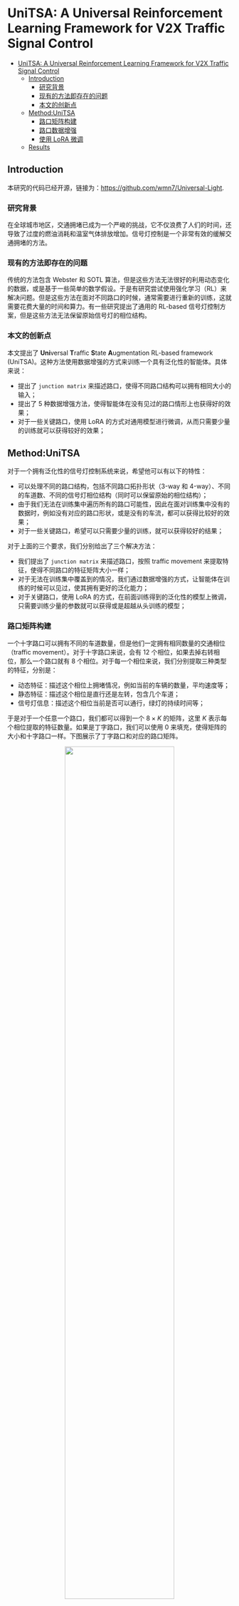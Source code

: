 <!--
 * @Author: WANG Maonan
 * @Date: 2024-03-12 17:20:27
 * @Description: World Models for Autonomous Driving: An Initial Survey
 * @LastEditTime: 2024-03-13 15:11:53
-->
# UniTSA: A Universal Reinforcement Learning Framework for V2X Traffic Signal Control

- [UniTSA: A Universal Reinforcement Learning Framework for V2X Traffic Signal Control](#unitsa-a-universal-reinforcement-learning-framework-for-v2x-traffic-signal-control)
  - [Introduction](#introduction)
    - [研究背景](#研究背景)
    - [现有的方法即存在的问题](#现有的方法即存在的问题)
    - [本文的创新点](#本文的创新点)
  - [Method:UniTSA](#methodunitsa)
    - [路口矩阵构建](#路口矩阵构建)
    - [路口数据增强](#路口数据增强)
    - [使用 LoRA 微调](#使用-lora-微调)
  - [Results](#results)


## Introduction

本研究的代码已经开源，链接为：https://github.com/wmn7/Universal-Light.

### 研究背景

在全球城市地区，交通拥堵已成为一个严峻的挑战，它不仅浪费了人们的时间，还导致了过度的燃油消耗和温室气体排放增加。信号灯控制是一个非常有效的缓解交通拥堵的方法。

### 现有的方法即存在的问题

传统的方法包含 Webster 和 SOTL 算法，但是这些方法无法很好的利用动态变化的数据，或是基于一些简单的数学假设。于是有研究尝试使用强化学习（RL）来解决问题。但是这些方法在面对不同路口的时候，通常需要进行重新的训练，这就需要花费大量的时间和算力。有一些研究提出了通用的 RL-based 信号灯控制方案，但是这些方法无法保留原始信号灯的相位结构。

### 本文的创新点

本文提出了 **Uni**versal **T**raffic **S**tate **A**ugmentation RL-based framework (UniTSA)。这种方法使用数据增强的方式来训练一个具有泛化性的智能体。具体来说：
- 提出了 `junction matrix` 来描述路口，使得不同路口结构可以拥有相同大小的输入；
- 提出了 5 种数据增强方法，使得智能体在没有见过的路口情形上也获得好的效果；
- 对于一些关键路口，使用 LoRA 的方式对通用模型进行微调，从而只需要少量的训练就可以获得较好的效果；

## Method:UniTSA

对于一个拥有泛化性的信号灯控制系统来说，希望他可以有以下的特性：
- 可以处理不同的路口结构，包括不同路口拓扑形状（3-way 和 4-way）、不同的车道数、不同的信号灯相位结构（同时可以保留原始的相位结构）；
- 由于我们无法在训练集中遍历所有的路口可能性，因此在面对训练集中没有的数据时，例如没有对应的路口形状，或是没有的车流，都可以获得比较好的效果；
- 对于一些关键路口，希望可以只需要少量的训练，就可以获得较好的结果；

对于上面的三个要求，我们分别给出了三个解决方法：
- 我们提出了 `junction matrix` 来描述路口，按照 traffic movement 来提取特征，使得不同路口的特征矩阵大小一样；
- 对于无法在训练集中覆盖到的情况，我们通过数据增强的方式，让智能体在训练的时候可以见过，使其拥有更好的泛化能力；
- 对于关键路口，使用 LoRA 的方式，在前面训练得到的泛化性的模型上微调，只需要训练少量的参数就可以获得或是超越从头训练的模型；

### 路口矩阵构建

一个十字路口可以拥有不同的车道数量，但是他们一定拥有相同数量的交通相位（traffic movement）。对于十字路口来说，会有 12 个相位，如果去掉右转相位，那么一个路口就有 8 个相位。对于每一个相位来说，我们分别提取三种类型的特征，分别是：
- 动态特征：描述这个相位上拥堵情况，例如当前的车辆的数量，平均速度等；
- 静态特征：描述这个相位是直行还是左转，包含几个车道；
- 信号灯信息：描述这个相位当前是否可以通行，绿灯的持续时间等；

于是对于一个任意一个路口，我们都可以得到一个 $8 \times K$ 的矩阵，这里 $K$ 表示每个相位提取的特征数量。如果是丁字路口，我们可以使用 0 来填充，使得矩阵的大小和十字路口一样。下图展示了丁字路口和对应的路口矩阵。

<div align=center>
    <img width="70%" src="./figures/Wang_2024_UniTSA/junction_matrix.png">
</div>

有了路口矩阵之后，所有的路口，不管是什么拓扑结构，相位结构，都可以表示为一样的大小。这样模型就有了统一大小的输入。

### 路口数据增强

具有泛化性的模型还需要在训练集中没有的路口也表现出好的性能。这里我们利用了路口本身的一些性质，（1）对路口进行旋转，（2）改变道路车道数同时修改车道上面车的数量，保持同等比例增大或缩小，（3）对各个方向车流进行同等比例放大缩写，这些不会改变最后的决策。

如下图所示，最左侧是原始路口结构。我们分别对其进行旋转，修改某个方向车道数，或是同比例增大减少各个方向车流，但是保持相对多少不改变，此时对应的动作不会改变，也就是将哪些相位设置为绿灯这个决策不会改变：

<div align=center>
    <img width="90%" src="./figures/Wang_2024_UniTSA/data_aug_example.png">
</div>

除了上面的三种数据增强外，我们还会对路口矩阵随机添加噪声，和进行 mask，使得智能体不会关注于某个特定的特征或是特定时间段的特征。这些数据增强方式都可以很方便的在路口矩阵上进行操作：

<div align=center>
    <img width="90%" src="./figures/Wang_2024_UniTSA/junction_aug_steps.png">
</div>

我们在训练智能体的时候，每次采用得到的状态，都会对其进行数据增强，从而使得智能体在训练的时候可以见到训练集以外的数据。

### 使用 LoRA 微调

在使用了上面的方法之后，我们可以训练出一个具有泛化性的模型，可以直接使用在不同的路口上，但是直接使用的性能还是会比从头训练的模型性能差一些。为了解决这个问题，我们使用 LoRA 的方法，在泛化性模型的基础上，对特定路口进行微调，从而不仅收敛速度快，性能也可以超过从头训练的方法。

整个 UniTSA 方法的流程图如下：
1. 首先利用路口矩阵和路口数据增强，训练一个具有泛化性的模型；
2. 接着利用 LoRA，在泛化性模型的基础上，针对特定路口进行微调；

<div align=center>
    <img width="90%" src="./figures/Wang_2024_UniTSA/unitsa_framework.png">
</div>


## Results

为了测试本文的方法可以适应于不同的路口拓扑，不同的相位结构，我们分别创建了以下的数据集，其中 8 个路口用于训练，剩下的 4 个用于测试。

<div align=center>
    <img width="90%" src="./figures/Wang_2024_UniTSA/datasets.png">
</div>

下表展示了训练集的实验结果。可以看到当使用了数据增强同时结合 Transformer 结构来提取路口特征，模型可以较好的效果。这是因为 Transformer 需要较多的训练数据，而数据增强正好扩大了训练的数据来，但是也可以看到此时不同 RL-based 的方法之间差距不大。

<div align=center>
    <img width="90%" src="./figures/Wang_2024_UniTSA/train_result.png">
</div>

下表展示了在测试集上的实验结果。此时可以看到结合了数据增强的方法性能会远远领先其他方法，这是因为这些路口是没有直接在训练集中出现的，而通过数据增强可以让智能体在训练的时候见过这些情况。

<div align=center>
    <img width="50%" src="./figures/Wang_2024_UniTSA/eval_result.png">
</div>

对于测试集的路口，我们还比较了微调和从头训练的结果。如下表所示，可以看到本文基于 LoRA 的方式进行微调，只需要 1M steps 的训练，就几乎收敛到最优解，而从头训练需要 10M steps，本文的方法节约了大量的计算量。

<div align=center>
    <img width="50%" src="./figures/Wang_2024_UniTSA/fine_tune.png">
</div>